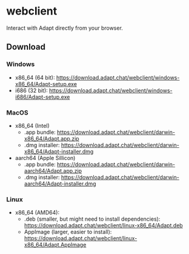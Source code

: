 # webclient
Interact with Adapt directly from your browser.

## Download

### Windows

- x86_64 (64 bit): https://download.adapt.chat/webclient/windows-x86_64/Adapt-setup.exe
- i686 (32 bit): https://download.adapt.chat/webclient/windows-i686/Adapt-setup.exe

### MacOS

- x86_64 (Intel)
  - .app bundle: https://download.adapt.chat/webclient/darwin-x86_64/Adapt.app.zip
  - .dmg installer: https://download.adapt.chat/webclient/darwin-x86_64/Adapt-installer.dmg
- aarch64 (Apple Sillicon)
  - .app bundle: https://download.adapt.chat/webclient/darwin-aarch64/Adapt.app.zip
  - .dmg installer: https://download.adapt.chat/webclient/darwin-aarch64/Adapt-installer.dmg

### Linux

- x86_64 (AMD64):
  - .deb (smaller, but might need to install dependencies): https://download.adapt.chat/webclient/linux-x86_64/Adapt.deb
  - AppImage (larger, easier to install): https://download.adapt.chat/webclient/linux-x86_64/Adapt.AppImage
